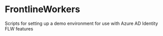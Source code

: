 # FrontlineWorkers
Scripts for setting up a demo environment for use with Azure AD Identity FLW features
